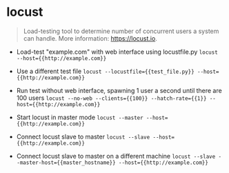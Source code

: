 # locust
> Load-testing tool to determine number of concurrent users a system can handle.
> More information: <https://locust.io>.

- Load-test "example.com" with web interface using locustfile.py
`locust --host={{http://example.com}}`

- Use a different test file
`locust --locustfile={{test_file.py}} --host={{http://example.com}}`

- Run test without web interface, spawning 1 user a second until there are 100 users
`locust --no-web --clients={{100}} --hatch-rate={{1}} --host={{http://example.com}}`

- Start locust in master mode
`locust --master --host={{http://example.com}}`

- Connect locust slave to master
`locust --slave --host={{http://example.com}}`

- Connect locust slave to master on a different machine
`locust --slave --master-host={{master_hostname}} --host={{http://example.com}}`
